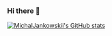 ### Hi there 👋

<!--
**MichalJankowskii/MichalJankowskii** is a ✨ _special_ ✨ repository because its `README.md` (this file) appears on your GitHub profile.

Here are some ideas to get you started:

- 🔭 I’m currently working on ...
- 🌱 I’m currently learning ...
- 👯 I’m looking to collaborate on ...
- 🤔 I’m looking for help with ...
- 💬 Ask me about ...
- 📫 How to reach me: ...
- 😄 Pronouns: ...
- ⚡ Fun fact: ...
-->

[![MichalJankowskii's GitHub stats](https://github-readme-stats.vercel.app/api?username=MichalJankowskii)](https://github.com/MichalJankowskii/github-readme-stats)

